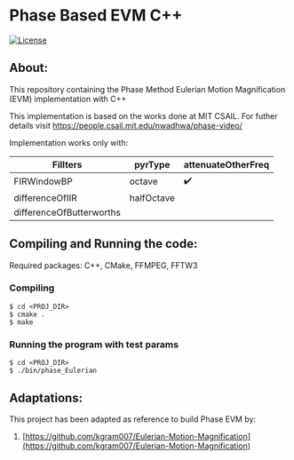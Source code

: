 
# Phase Based EVM C++
<p align="left">
  <a href="https://github.com/NikolaosGian/PhaseBasedEVMCpp/blob/main/LICENSE"><img src="https://img.shields.io/badge/License-MIT-brightgreen.svg" alt="License"></a>
</p>
 
## About:
This repository containing the Phase Method Eulerian Motion Magnification (EVM) implementation with C++

This implementation is based on the works done at MIT CSAIL.
For futher details visit https://people.csail.mit.edu/nwadhwa/phase-video/

Ιmplementation works only with:


| Fillters  | pyrType | attenuateOtherFreq |
| ------------- | ------------- | ---------|
| FIRWindowBP   | octave        | :heavy_check_mark:	|
| differenceOfIIR  | halfOctave |	|
| differenceOfButterworths |	 |	|

## Compiling and Running the code:
Required packages: C++, CMake, FFMPEG, FFTW3
### Compiling
	$ cd <PROJ_DIR>
	$ cmake .
	$ make
### Running the program with test params
	$ cd <PROJ_DIR>
	$ ./bin/phase_Eulerian
 

 ## Adaptations:
This project has been adapted as reference to build Phase EVM by:

1. [https://github.com/kgram007/Eulerian-Motion-Magnification](https://github.com/kgram007/Eulerian-Motion-Magnification)
